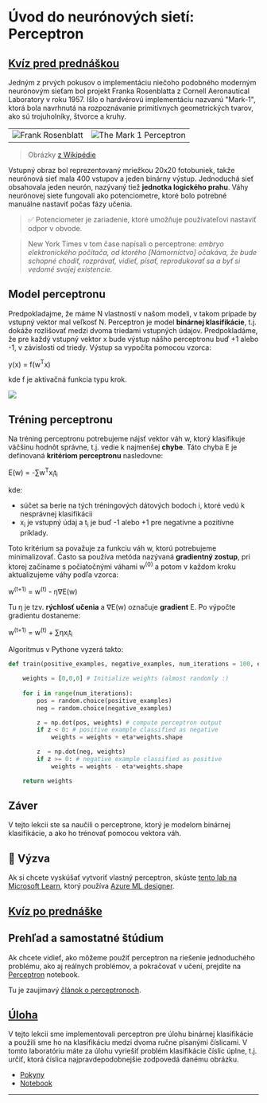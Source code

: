 <!--
CO_OP_TRANSLATOR_METADATA:
{
  "original_hash": "c34cbba802058b6fa267e1a294d4e510",
  "translation_date": "2025-09-23T14:08:49+00:00",
  "source_file": "lessons/3-NeuralNetworks/03-Perceptron/README.md",
  "language_code": "sk"
}
-->
# Úvod do neurónových sietí: Perceptron

## [Kvíz pred prednáškou](https://ff-quizzes.netlify.app/en/ai/quiz/5)

Jedným z prvých pokusov o implementáciu niečoho podobného moderným neurónovým sieťam bol projekt Franka Rosenblatta z Cornell Aeronautical Laboratory v roku 1957. Išlo o hardvérovú implementáciu nazvanú "Mark-1", ktorá bola navrhnutá na rozpoznávanie primitívnych geometrických tvarov, ako sú trojuholníky, štvorce a kruhy.

|      |      |
|--------------|-----------|
|<img src='images/Rosenblatt-wikipedia.jpg' alt='Frank Rosenblatt'/> | <img src='images/Mark_I_perceptron_wikipedia.jpg' alt='The Mark 1 Perceptron' />|

> Obrázky [z Wikipédie](https://en.wikipedia.org/wiki/Perceptron)

Vstupný obraz bol reprezentovaný mriežkou 20x20 fotobuniek, takže neurónová sieť mala 400 vstupov a jeden binárny výstup. Jednoduchá sieť obsahovala jeden neurón, nazývaný tiež **jednotka logického prahu**. Váhy neurónovej siete fungovali ako potenciometre, ktoré bolo potrebné manuálne nastaviť počas fázy učenia.

> ✅ Potenciometer je zariadenie, ktoré umožňuje používateľovi nastaviť odpor v obvode.

> New York Times v tom čase napísali o perceptrone: *embryo elektronického počítača, od ktorého [Námorníctvo] očakáva, že bude schopné chodiť, rozprávať, vidieť, písať, reprodukovať sa a byť si vedomé svojej existencie.*

## Model perceptronu

Predpokladajme, že máme N vlastností v našom modeli, v takom prípade by vstupný vektor mal veľkosť N. Perceptron je model **binárnej klasifikácie**, t.j. dokáže rozlišovať medzi dvoma triedami vstupných údajov. Predpokladáme, že pre každý vstupný vektor x bude výstup nášho perceptronu buď +1 alebo -1, v závislosti od triedy. Výstup sa vypočíta pomocou vzorca:

y(x) = f(w<sup>T</sup>x)

kde f je aktivačná funkcia typu krok.

<!-- img src="http://www.sciweavers.org/tex2img.php?eq=f%28x%29%20%3D%20%5Cbegin%7Bcases%7D%0A%20%20%20%20%20%20%20%20%20%2B1%20%26%20x%20%5Cgeq%200%20%5C%5C%0A%20%20%20%20%20%20%20%20%20-1%20%26%20x%20%3C%200%0A%20%20%20%20%20%20%20%5Cend%7Bcases%7D%20%5C%5C%0A&bc=White&fc=Black&im=jpg&fs=12&ff=arev&edit=0" align="center" border="0" alt="f(x) = \begin{cases} +1 & x \geq 0 \\ -1 & x < 0 \end{cases} \\" width="154" height="50" / -->
<img src="images/activation-func.png"/>

## Tréning perceptronu

Na tréning perceptronu potrebujeme nájsť vektor váh w, ktorý klasifikuje väčšinu hodnôt správne, t.j. vedie k najmenšej **chybe**. Táto chyba E je definovaná **kritériom perceptronu** nasledovne:

E(w) = -&sum;w<sup>T</sup>x<sub>i</sub>t<sub>i</sub>

kde:

* súčet sa berie na tých tréningových dátových bodoch i, ktoré vedú k nesprávnej klasifikácii
* x<sub>i</sub> je vstupný údaj a t<sub>i</sub> je buď -1 alebo +1 pre negatívne a pozitívne príklady.

Toto kritérium sa považuje za funkciu váh w, ktorú potrebujeme minimalizovať. Často sa používa metóda nazývaná **gradientný zostup**, pri ktorej začíname s počiatočnými váhami w<sup>(0)</sup> a potom v každom kroku aktualizujeme váhy podľa vzorca:

w<sup>(t+1)</sup> = w<sup>(t)</sup> - &eta;&nabla;E(w)

Tu &eta; je tzv. **rýchlosť učenia** a &nabla;E(w) označuje **gradient** E. Po výpočte gradientu dostaneme:

w<sup>(t+1)</sup> = w<sup>(t)</sup> + &sum;&eta;x<sub>i</sub>t<sub>i</sub>

Algoritmus v Pythone vyzerá takto:

```python
def train(positive_examples, negative_examples, num_iterations = 100, eta = 1):

    weights = [0,0,0] # Initialize weights (almost randomly :)
        
    for i in range(num_iterations):
        pos = random.choice(positive_examples)
        neg = random.choice(negative_examples)

        z = np.dot(pos, weights) # compute perceptron output
        if z < 0: # positive example classified as negative
            weights = weights + eta*weights.shape

        z  = np.dot(neg, weights)
        if z >= 0: # negative example classified as positive
            weights = weights - eta*weights.shape

    return weights
```

## Záver

V tejto lekcii ste sa naučili o perceptrone, ktorý je modelom binárnej klasifikácie, a ako ho trénovať pomocou vektora váh.

## 🚀 Výzva

Ak si chcete vyskúšať vytvoriť vlastný perceptron, skúste [tento lab na Microsoft Learn](https://docs.microsoft.com/en-us/azure/machine-learning/component-reference/two-class-averaged-perceptron?WT.mc_id=academic-77998-cacaste), ktorý používa [Azure ML designer](https://docs.microsoft.com/en-us/azure/machine-learning/concept-designer?WT.mc_id=academic-77998-cacaste).

## [Kvíz po prednáške](https://ff-quizzes.netlify.app/en/ai/quiz/6)

## Prehľad a samostatné štúdium

Ak chcete vidieť, ako môžeme použiť perceptron na riešenie jednoduchého problému, ako aj reálnych problémov, a pokračovať v učení, prejdite na [Perceptron](Perceptron.ipynb) notebook.

Tu je zaujímavý [článok o perceptronoch](https://towardsdatascience.com/what-is-a-perceptron-basics-of-neural-networks-c4cfea20c590).

## [Úloha](lab/README.md)

V tejto lekcii sme implementovali perceptron pre úlohu binárnej klasifikácie a použili sme ho na klasifikáciu medzi dvoma ručne písanými číslicami. V tomto laboratóriu máte za úlohu vyriešiť problém klasifikácie číslic úplne, t.j. určiť, ktorá číslica najpravdepodobnejšie zodpovedá danému obrázku.

* [Pokyny](lab/README.md)
* [Notebook](lab/PerceptronMultiClass.ipynb)

---

